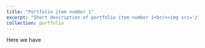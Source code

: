 ```yaml
---
title: "Portfolio item number 1"
excerpt: "Short description of portfolio item number 1<br/><img src='/images/pamm.png'>"
collection: portfolio
---
```

Here we have

